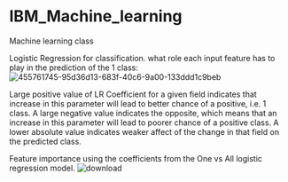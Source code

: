 # IBM_Machine_learning
Machine learning class


Logistic Regression for classification.
what role each input feature has to play in the prediction of the 1 class:
![455761745-95d36d13-683f-40c6-9a00-133ddd1c9beb](https://github.com/user-attachments/assets/41f786cd-ac3d-44f6-9b5a-3c454f842d1a)

Large positive value of LR Coefficient for a given field indicates that increase in this parameter will lead to better chance of a positive, i.e. 1 class. 
A large negative value indicates the opposite, which means that an increase in this parameter will lead to poorer chance of a positive class. 
A lower absolute value indicates weaker affect of the change in that field on the predicted class.


Feature importance using the coefficients from the One vs All logistic regression model.
![download](https://github.com/user-attachments/assets/fd84ba26-44c0-4980-970a-a1540e884437)
